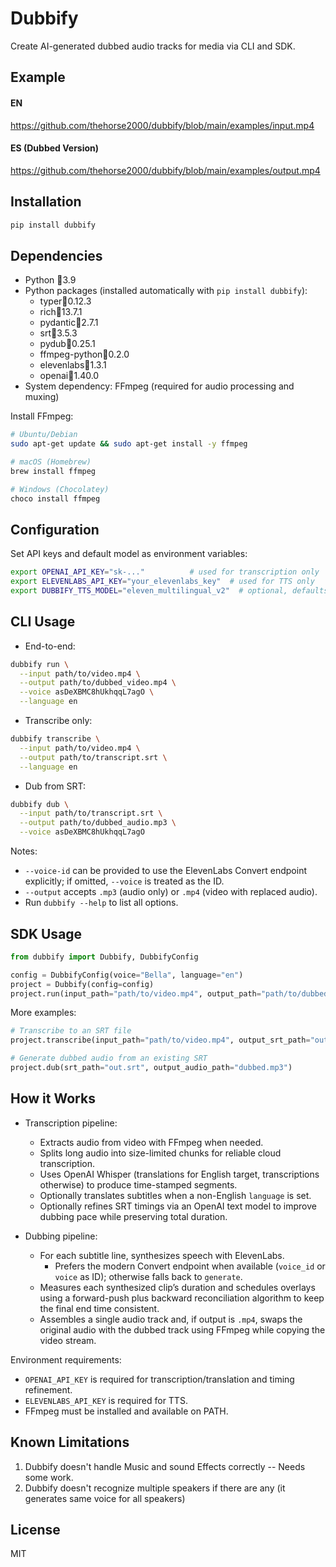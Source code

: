 # Dubbify

Create AI-generated dubbed audio tracks for media via CLI and SDK.

## Example
#### EN
https://github.com/thehorse2000/dubbify/blob/main/examples/input.mp4

#### ES (Dubbed Version)
https://github.com/thehorse2000/dubbify/blob/main/examples/output.mp4

## Installation

```bash
pip install dubbify
```

## Dependencies

- Python 3.9
- Python packages (installed automatically with `pip install dubbify`):
  - typer0.12.3
  - rich13.7.1
  - pydantic2.7.1
  - srt3.5.3
  - pydub0.25.1
  - ffmpeg-python0.2.0
  - elevenlabs1.3.1
  - openai1.40.0
- System dependency: FFmpeg (required for audio processing and muxing)

Install FFmpeg:

```bash
# Ubuntu/Debian
sudo apt-get update && sudo apt-get install -y ffmpeg

# macOS (Homebrew)
brew install ffmpeg

# Windows (Chocolatey)
choco install ffmpeg
```

## Configuration

Set API keys and default model as environment variables:

```bash
export OPENAI_API_KEY="sk-..."          # used for transcription only
export ELEVENLABS_API_KEY="your_elevenlabs_key"  # used for TTS only
export DUBBIFY_TTS_MODEL="eleven_multilingual_v2"  # optional, defaults to eleven_multilingual_v2
```

## CLI Usage

- End-to-end:

```bash
dubbify run \
  --input path/to/video.mp4 \
  --output path/to/dubbed_video.mp4 \
  --voice asDeXBMC8hUkhqqL7agO \
  --language en
```

- Transcribe only:

```bash
dubbify transcribe \
  --input path/to/video.mp4 \
  --output path/to/transcript.srt \
  --language en
```

- Dub from SRT:

```bash
dubbify dub \
  --input path/to/transcript.srt \
  --output path/to/dubbed_audio.mp3 \
  --voice asDeXBMC8hUkhqqL7agO
```

Notes:
- `--voice-id` can be provided to use the ElevenLabs Convert endpoint explicitly; if omitted, `--voice` is treated as the ID.
- `--output` accepts `.mp3` (audio only) or `.mp4` (video with replaced audio).
- Run `dubbify --help` to list all options.

## SDK Usage

```python
from dubbify import Dubbify, DubbifyConfig

config = DubbifyConfig(voice="Bella", language="en")
project = Dubbify(config=config)
project.run(input_path="path/to/video.mp4", output_path="path/to/dubbed_video.mp4")
```

More examples:

```python
# Transcribe to an SRT file
project.transcribe(input_path="path/to/video.mp4", output_srt_path="out.srt")

# Generate dubbed audio from an existing SRT
project.dub(srt_path="out.srt", output_audio_path="dubbed.mp3")
```

## How it Works

- Transcription pipeline:
  - Extracts audio from video with FFmpeg when needed.
  - Splits long audio into size-limited chunks for reliable cloud transcription.
  - Uses OpenAI Whisper (translations for English target, transcriptions otherwise) to produce time-stamped segments.
  - Optionally translates subtitles when a non-English `language` is set.
  - Optionally refines SRT timings via an OpenAI text model to improve dubbing pace while preserving total duration.

- Dubbing pipeline:
  - For each subtitle line, synthesizes speech with ElevenLabs.
    - Prefers the modern Convert endpoint when available (`voice_id` or `voice` as ID); otherwise falls back to `generate`.
  - Measures each synthesized clip’s duration and schedules overlays using a forward-push plus backward reconciliation algorithm to keep the final end time consistent.
  - Assembles a single audio track and, if output is `.mp4`, swaps the original audio with the dubbed track using FFmpeg while copying the video stream.

Environment requirements:
- `OPENAI_API_KEY` is required for transcription/translation and timing refinement.
- `ELEVENLABS_API_KEY` is required for TTS.
- FFmpeg must be installed and available on PATH.

## Known Limitations
1. Dubbify doesn't handle Music and sound Effects correctly -- Needs some work.
2. Dubbify doesn't recognize multiple speakers if there are any (it generates same voice for all speakers)

## License

MIT
